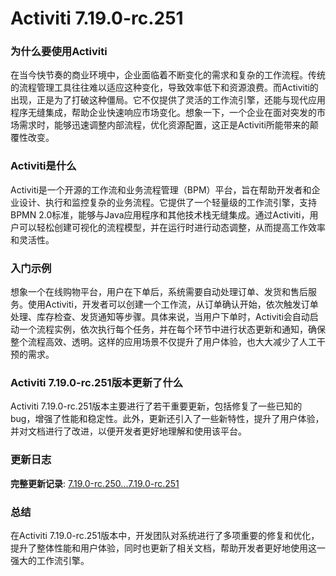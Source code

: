 # Activiti 7.19.0-rc.251
### 为什么要使用Activiti

在当今快节奏的商业环境中，企业面临着不断变化的需求和复杂的工作流程。传统的流程管理工具往往难以适应这种变化，导致效率低下和资源浪费。而Activiti的出现，正是为了打破这种僵局。它不仅提供了灵活的工作流引擎，还能与现代应用程序无缝集成，帮助企业快速响应市场变化。想象一下，一个企业在面对突发的市场需求时，能够迅速调整内部流程，优化资源配置，这正是Activiti所能带来的颠覆性改变。

### Activiti是什么

Activiti是一个开源的工作流和业务流程管理（BPM）平台，旨在帮助开发者和企业设计、执行和监控复杂的业务流程。它提供了一个轻量级的工作流引擎，支持BPMN 2.0标准，能够与Java应用程序和其他技术栈无缝集成。通过Activiti，用户可以轻松创建可视化的流程模型，并在运行时进行动态调整，从而提高工作效率和灵活性。

### 入门示例

想象一个在线购物平台，用户在下单后，系统需要自动处理订单、发货和售后服务。使用Activiti，开发者可以创建一个工作流，从订单确认开始，依次触发订单处理、库存检查、发货通知等步骤。具体来说，当用户下单时，Activiti会自动启动一个流程实例，依次执行每个任务，并在每个环节中进行状态更新和通知，确保整个流程高效、透明。这样的应用场景不仅提升了用户体验，也大大减少了人工干预的需求。

### Activiti 7.19.0-rc.251版本更新了什么

Activiti 7.19.0-rc.251版本主要进行了若干重要更新，包括修复了一些已知的bug，增强了性能和稳定性。此外，更新还引入了一些新特性，提升了用户体验，并对文档进行了改进，以便开发者更好地理解和使用该平台。

### 更新日志

**完整更新记录**: [7.19.0-rc.250...7.19.0-rc.251](https://github.com/Activiti/Activiti/compare/7.19.0-rc.250...7.19.0-rc.251)

### 总结

在Activiti 7.19.0-rc.251版本中，开发团队对系统进行了多项重要的修复和优化，提升了整体性能和用户体验，同时也更新了相关文档，帮助开发者更好地使用这一强大的工作流引擎。